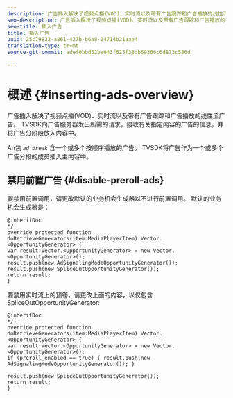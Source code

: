```yaml
---
description: 广告插入解决了视频点播(VOD)、实时流以及带有广告跟踪和广告播放的线性流广告。 TVSDK向广告服务器发出所需的请求，接收有关指定内容的广告的信息，并将广告分阶段放入内容中。
seo-description: 广告插入解决了视频点播(VOD)、实时流以及带有广告跟踪和广告播放的线性流广告。 TVSDK向广告服务器发出所需的请求，接收有关指定内容的广告的信息，并将广告分阶段放入内容中。
seo-title: 插入广告
title: 插入广告
uuid: 25c79822-a861-427b-b6a8-24714b21aae4
translation-type: tm+mt
source-git-commit: adef0bbd52ba043f625f38db69366c6d873c586d

---
```



# 概述 {#inserting-ads-overview}

广告插入解决了视频点播(VOD)、实时流以及带有广告跟踪和广告播放的线性流广告。 TVSDK向广告服务器发出所需的请求，接收有关指定内容的广告的信息，并将广告分阶段放入内容中。

An包 *`ad break`* 含一个或多个按顺序播放的广告。 TVSDK将广告作为一个或多个广告分段的成员插入主内容中。

## 禁用前置广告 {#disable-preroll-ads}

要禁用前置调用，请更改默认的业务机会生成器以不进行前置调用。 默认的业务机会生成器是：

```
@inheritDoc 
*/ 
override protected function doRetrieveGenerators(item:MediaPlayerItem):Vector.<OpportunityGenerator> { 
var result:Vector.<OpportunityGenerator> = new Vector.<OpportunityGenerator>(); 
result.push(new AdSignalingModeOpportunityGenerator()); 
result.push(new SpliceOutOpportunityGenerator()); 
return result; 
}
```

要禁用实时流上的预卷，请更改上面的内容，以仅包含SpliceOutOpportunityGenerator:

```
@inheritDoc 
*/ 
override protected function doRetrieveGenerators(item:MediaPlayerItem):Vector.<OpportunityGenerator> { 
var result:Vector.<OpportunityGenerator> = new Vector.<OpportunityGenerator>(); 
if (preroll_enabled == true) { result.push(new AdSignalingModeOpportunityGenerator()); } 
 
result.push(new SpliceOutOpportunityGenerator()); 
return result; 
}
```
